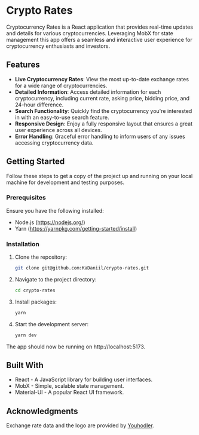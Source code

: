 # Crypto Rates

Cryptocurrency Rates is a React application that provides real-time updates and details for various cryptocurrencies. 
Leveraging MobX for state management this app offers a seamless and interactive user experience for cryptocurrency enthusiasts and investors.

## Features

- **Live Cryptocurrency Rates**: View the most up-to-date exchange rates for a wide range of cryptocurrencies.
- **Detailed Information**: Access detailed information for each cryptocurrency, including current rate, asking price, bidding price, and 24-hour difference.
- **Search Functionality**: Quickly find the cryptocurrency you're interested in with an easy-to-use search feature.
- **Responsive Design**: Enjoy a fully responsive layout that ensures a great user experience across all devices.
- **Error Handling**: Graceful error handling to inform users of any issues accessing cryptocurrency data.

## Getting Started

Follow these steps to get a copy of the project up and running on your local machine for development and testing purposes.

### Prerequisites

Ensure you have the following installed:
- Node.js (https://nodejs.org/)
- Yarn (https://yarnpkg.com/getting-started/install)

### Installation

1. Clone the repository:
   ```sh
   git clone git@github.com:KaDaniil/crypto-rates.git

2. Navigate to the project directory:
   ```sh
   cd crypto-rates
3. Install packages:
   ```sh
   yarn
4. Start the development server:
   ```sh
   yarn dev
   
The app should now be running on http://localhost:5173.

## Built With
- React - A JavaScript library for building user interfaces.
- MobX - Simple, scalable state management.
- Material-UI - A popular React UI framework.

## Acknowledgments
Exchange rate data and the logo are provided by [Youhodler](https://www.youhodler.com).
